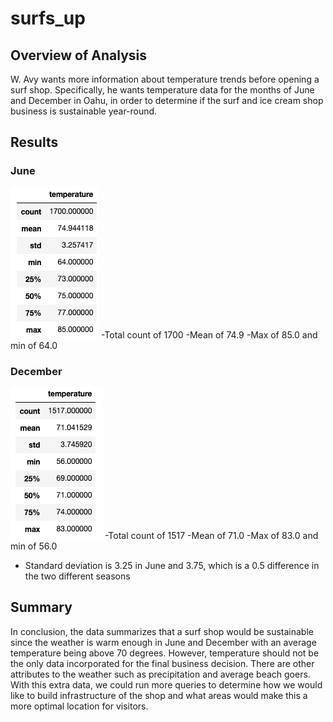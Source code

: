 # surfs_up

## Overview of Analysis
W. Avy wants more information about temperature trends before opening a surf shop. Specifically, he wants temperature data for the months of June and December in Oahu, in order to determine if the surf and ice cream shop business is sustainable year-round.

## Results
### June
![Surfs Up June Statistics](Images/June_Summary_Statistics.png)
-Total count of 1700 
-Mean of 74.9
-Max of 85.0 and min of 64.0

### December

![Surfs Up December Statistics](Images/December_Summary_Statistics.png)
-Total count of 1517
-Mean of 71.0
-Max of 83.0 and min of 56.0 

- Standard deviation is 3.25 in June and 3.75, which is a 0.5 difference in the two different seasons


## Summary

In conclusion, the data summarizes that a surf shop would be sustainable since the weather is warm enough in June and December with an average temperature being above 70 degrees. However, temperature should not be the only data incorporated for the final business decision. There are other attributes to the weather such as precipitation and average beach goers. With this extra data, we could run more queries to determine how we would like to build infrastructure of the shop and what areas would make this a more optimal location for visitors.
